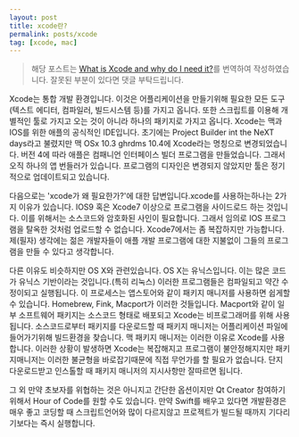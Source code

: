 ```yaml
---
layout: post
title: xcode란?
permalink: posts/xcode
tag: [xcode, mac]
---
```


> 해당 포스트는 [What is Xcode and why do I need it?](https://www.quora.com/What-is-Xcode-and-why-do-I-need-it)를 번역하여 작성하였습니다. 잘못된 부분이 있다면 댓글 부탁드립니다.

Xcode는 통합 개발 환경입니다. 이것은 어플리케이션을 만들기위해 필요한 모든 도구(텍스트 에디터, 컴파일러, 빌드시스템 등)를 가지고 옵니다. 또한 스크립트를 이용해 개별적인 툴로 가지고 오는 것이 아니라 하나의 패키지로 가지고 옵니다. Xcode는 맥과 IOS를 위한 애플의 공식적인 IDE입니다. 초기에는 Project Builder int the NeXT days라고 불렸지만 맥 OSx 10.3 ghrdms 10.4에 Xcode라는 명칭으로 변경되었습니다. 버전 4에 따라 애플은 컴패니언 인터페이스 빌더 프로그램을 만들었습니다. 그래서 오직 하나의 앱 번들러가 있습니다. 프로그램의 디자인은 변경되지 않았지만 툴은 정기적으로 업데이트되고 있습니다.

다음으로는 'xcode가 왜 필요한가?'에 대한 답변입니다.xcode를 사용하는하나는 2가지 이유가 있습니다. IOS9 혹은 Xcode7 이상으로 프로그램을 사이드로드 하는 것입니다. 이를 위해서는 소스코드와 암호화된 사인이 필요합니다. 그래서 임의로 IOS 프로그램을 탈옥한 것처럼 업로드할 수 없습니다. Xcode7에서는 좀 복잡하지만 가능합니다. 제(필자) 생각에는 젊은 개발자들이 애플 개발 프로그램에 대한 지불없이 그들의 프로그램을 만들 수 있다고 생각합니다.

다른 이유도 비슷하지만 OS X와 관련있습니다. OS X는 유닉스입니다. 이는 많은 코드가 유닉스 기반이라는 것입니다.(특히 리눅스) 이러한 프로그램들은 컴파일되고 약간 수정이되고 실행됩니다. 이 프로세스는 앱스토어와 같이 패키지 매니저를 사용하면 쉽게할 수 있습니다. Homebrew, Fink, Macport가 이러한 것들입니다. Macport와 같이 일부 소프트웨어 패키지는 소스코드 형태로 배포되고 Xcode는 비프로그래머를 위해 사용됩니다. 소스코드로부터 패키지를 다운로드할 때 패키지 매니저는 어플리케이션 파일에 들어가기위해 빌드환경을 찾습니다. 맥 패키지 매니저는 이러한 이유로 Xcode를 사용합니다. 이러한 상황이 발생하면 Xcode는 복잡해지고 프로그램이 불안정해지지만 패키지매니저는 이러한 불균형을 바로잡기때문에 직접 무언가를 할 필요가 없습니다. 단지 다운로드받고 인스톨할 때 패키지 매니저의 지시사항만 잘따르면 됩니다.

그 외 만약 초보자를 위협하는 것은 아니지고 간단한 옵션이지만 Qt Creator 참여하기 위해서 Hour of Code를 원할 수도 있습니다. 만약 Swift를 배우고 있다면 개발환경은 매우 좋고 코딩할 때 스크립트언어와 많이 다르지않고 프로젝트가 빌드될 때까지 기다리기보다는 즉시 실행합니다.
